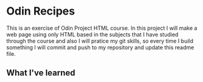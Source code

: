 # Odin Recipes
This is an exercise of Odin Project HTML course. In this project I will make a web page using only HTML based in the subjects that I have studied through the course and also I will pratice my git skills, so every time I build something I will commit and push to my repository and update this readme file.

## What I've learned